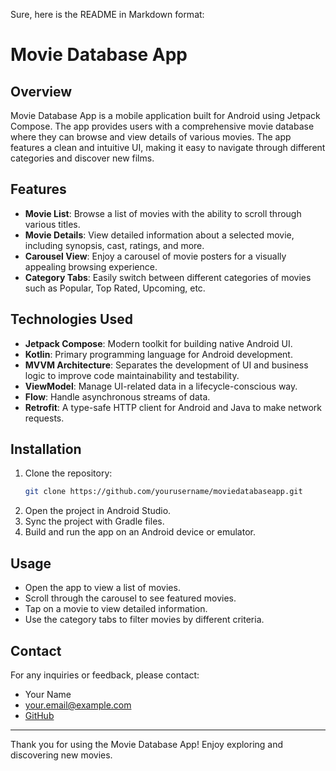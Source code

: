 Sure, here is the README in Markdown format:

# Movie Database App

## Overview

Movie Database App is a mobile application built for Android using Jetpack Compose. The app provides users with a comprehensive movie database where they can browse and view details of various movies. The app features a clean and intuitive UI, making it easy to navigate through different categories and discover new films.

## Features

- **Movie List**: Browse a list of movies with the ability to scroll through various titles.
- **Movie Details**: View detailed information about a selected movie, including synopsis, cast, ratings, and more.
- **Carousel View**: Enjoy a carousel of movie posters for a visually appealing browsing experience.
- **Category Tabs**: Easily switch between different categories of movies such as Popular, Top Rated, Upcoming, etc.

## Technologies Used

- **Jetpack Compose**: Modern toolkit for building native Android UI.
- **Kotlin**: Primary programming language for Android development.
- **MVVM Architecture**: Separates the development of UI and business logic to improve code maintainability and testability.
- **ViewModel**: Manage UI-related data in a lifecycle-conscious way.
- **Flow**: Handle asynchronous streams of data.
- **Retrofit**: A type-safe HTTP client for Android and Java to make network requests.

## Installation

1. Clone the repository:
   ```bash
   git clone https://github.com/yourusername/moviedatabaseapp.git
   ```
2. Open the project in Android Studio.
3. Sync the project with Gradle files.
4. Build and run the app on an Android device or emulator.

## Usage

- Open the app to view a list of movies.
- Scroll through the carousel to see featured movies.
- Tap on a movie to view detailed information.
- Use the category tabs to filter movies by different criteria.

## Contact

For any inquiries or feedback, please contact:

- Your Name
- [your.email@example.com](mailto:ihsan.inh@gmail.com)
- [GitHub](https://github.com/ihsaninh)

---

Thank you for using the Movie Database App! Enjoy exploring and discovering new movies.
